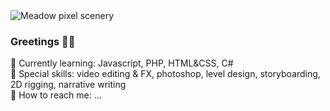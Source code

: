 <picture>
 <source media="(prefers-color-scheme: dark)" srcset="https://github.com/hetti-r/hetti-r/blob/main/2tausta.png">
 <source media="(prefers-color-scheme: light)" srcset="https://github.com/hetti-r/hetti-r/blob/main/2tausta.png?raw=true">
 <img alt="Meadow pixel scenery" src="YOUR-DEFAULT-IMAGE">
</picture>

### Greetings 🍃🌷
🌱 Currently learning: Javascript, PHP, HTML&CSS, C# <br>
🌻 Special skills: video editing & FX, photoshop, level design, storyboarding, 2D rigging, narrative writing <br>
🍄 How to reach me: ...<br>
